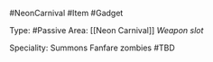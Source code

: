 #NeonCarnival #Item #Gadget

Type: #Passive
Area: [[Neon Carnival]]
*Weapon slot*

Speciality: Summons Fanfare zombies #TBD